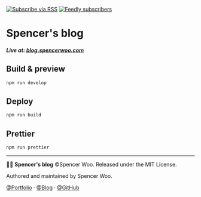 [![Subscribe via RSS](https://img.shields.io/badge/subscribe%20via-RSS-ffa500?logo=rss)](https://blog.spencerwoo.com/feed.xml)
[![Feedly subscribers](https://img.shields.io/badge/dynamic/json?color=2bb24c&label=subscribers&query=%24.source.subscribers&url=https%3A%2F%2Ffeedly.com%2Fv3%2Frecommendations%2Ffeeds%2Ffeed%252Fhttps%253A%252F%252Fblog.spencerwoo.com%252Fposts%252Findex.xml&logo=feedly)](https://feedly.com/i/subscription/feed%2Fhttps%3A%2F%2Fblog.spencerwoo.com%2Ffeed.xml)

# Spencer's blog

<h5>Live at: <a href="https://blog.spencerwoo.com">blog.spencerwoo.com</a></h5>

## Build & preview

```bash
npm run develop
```

## Deploy

```bash
npm run build
```

## Prettier

```bash
npm run prettier
```

---

👨‍💻 **Spencer's blog** ©Spencer Woo. Released under the MIT License.

Authored and maintained by Spencer Woo.

[@Portfolio](https://spencerwoo.com/) · [@Blog](https://blog.spencerwoo.com/) · [@GitHub](https://github.com/spencerwooo)
